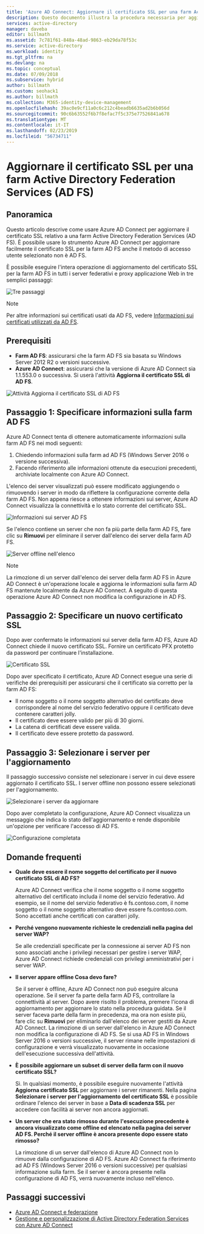 ```yaml
---
title: 'Azure AD Connect: Aggiornare il certificato SSL per una farm Active Directory Federation Services | Microsoft Docs'
description: Questo documento illustra la procedura necessaria per aggiornare il certificato SSL di una farm AD FS con Azure AD Connect.
services: active-directory
manager: daveba
editor: billmath
ms.assetid: 7c781f61-848a-48ad-9863-eb29da78f53c
ms.service: active-directory  
ms.workload: identity
ms.tgt_pltfrm: na
ms.devlang: na
ms.topic: conceptual
ms.date: 07/09/2018
ms.subservice: hybrid
author: billmath
ms.custom: seohack1
ms.author: billmath
ms.collection: M365-identity-device-management
ms.openlocfilehash: 39ac0e9cf11a0c6c212c4beadb6635ad2b6b056d
ms.sourcegitcommit: 90c6b63552f6b7f8efac7f5c375e77526841a678
ms.translationtype: MT
ms.contentlocale: it-IT
ms.lasthandoff: 02/23/2019
ms.locfileid: "56734711"
---
```

# <a name="update-the-ssl-certificate-for-an-active-directory-federation-services-ad-fs-farm"></a>Aggiornare il certificato SSL per una farm Active Directory Federation Services (AD FS)

## <a name="overview"></a>Panoramica
Questo articolo descrive come usare Azure AD Connect per aggiornare il certificato SSL relativo a una farm Active Directory Federation Services (AD FS). È possibile usare lo strumento Azure AD Connect per aggiornare facilmente il certificato SSL per la farm AD FS anche il metodo di accesso utente selezionato non è AD FS.

È possibile eseguire l'intera operazione di aggiornamento del certificato SSL per la farm AD FS in tutti i server federativi e proxy applicazione Web in tre semplici passaggi:

![Tre passaggi](./media/how-to-connect-fed-ssl-update/threesteps.png)


>[!NOTE]
>Per altre informazioni sui certificati usati da AD FS, vedere [Informazioni sui certificati utilizzati da AD FS](https://technet.microsoft.com/library/cc730660.aspx).

## <a name="prerequisites"></a>Prerequisiti

* **Farm AD FS**: assicurarsi che la farm AD FS sia basata su Windows Server 2012 R2 o versioni successive.
* **Azure AD Connect**: assicurarsi che la versione di Azure AD Connect sia 1.1.553.0 o successiva. Si userà l'attività **Aggiorna il certificato SSL di AD FS**.

![Attività Aggiorna il certificato SSL di AD FS](./media/how-to-connect-fed-ssl-update/updatessltask.png)

## <a name="step-1-provide-ad-fs-farm-information"></a>Passaggio 1: Specificare informazioni sulla farm AD FS

Azure AD Connect tenta di ottenere automaticamente informazioni sulla farm AD FS nei modi seguenti:
1. Chiedendo informazioni sulla farm ad AD FS (Windows Server 2016 o versione successiva).
2. Facendo riferimento alle informazioni ottenute da esecuzioni precedenti, archiviate localmente con Azure AD Connect.

L'elenco dei server visualizzati può essere modificato aggiungendo o rimuovendo i server in modo da riflettere la configurazione corrente della farm AD FS. Non appena riesce a ottenere informazioni sui server, Azure AD Connect visualizza la connettività e lo stato corrente del certificato SSL.

![Informazioni sui server AD FS](./media/how-to-connect-fed-ssl-update/adfsserverinfo.png)

Se l'elenco contiene un server che non fa più parte della farm AD FS, fare clic su **Rimuovi** per eliminare il server dall'elenco dei server della farm AD FS.

![Server offline nell'elenco](./media/how-to-connect-fed-ssl-update/offlineserverlist.png)

>[!NOTE]
> La rimozione di un server dall'elenco dei server della farm AD FS in Azure AD Connect è un'operazione locale e aggiorna le informazioni sulla farm AD FS mantenute localmente da Azure AD Connect. A seguito di questa operazione Azure AD Connect non modifica la configurazione in AD FS.    

## <a name="step-2-provide-a-new-ssl-certificate"></a>Passaggio 2: Specificare un nuovo certificato SSL

Dopo aver confermato le informazioni sui server della farm AD FS, Azure AD Connect chiede il nuovo certificato SSL. Fornire un certificato PFX protetto da password per continuare l'installazione.

![Certificato SSL](./media/how-to-connect-fed-ssl-update/certificate.png)

Dopo aver specificato il certificato, Azure AD Connect esegue una serie di verifiche dei prerequisiti per assicurarsi che il certificato sia corretto per la farm AD FS:

-   Il nome soggetto o il nome soggetto alternativo del certificato deve corrispondere al nome del servizio federativo oppure il certificato deve contenere caratteri jolly.
-   Il certificato deve essere valido per più di 30 giorni.
-   La catena di certificati deve essere valida.
-   Il certificato deve essere protetto da password.

## <a name="step-3-select-servers-for-the-update"></a>Passaggio 3: Selezionare i server per l'aggiornamento

Il passaggio successivo consiste nel selezionare i server in cui deve essere aggiornato il certificato SSL. I server offline non possono essere selezionati per l'aggiornamento.

![Selezionare i server da aggiornare](./media/how-to-connect-fed-ssl-update/selectservers.png)

Dopo aver completato la configurazione, Azure AD Connect visualizza un messaggio che indica lo stato dell'aggiornamento e rende disponibile un'opzione per verificare l'accesso di AD FS.

![Configurazione completata](./media/how-to-connect-fed-ssl-update/configurecomplete.png)   

## <a name="faqs"></a>Domande frequenti

* **Quale deve essere il nome soggetto del certificato per il nuovo certificato SSL di AD FS?**

    Azure AD Connect verifica che il nome soggetto o il nome soggetto alternativo del certificato includa il nome del servizio federativo. Ad esempio, se il nome del servizio federativo è fs.contoso.com, il nome soggetto o il nome soggetto alternativo deve essere fs.contoso.com.  Sono accettati anche certificati con caratteri jolly.

* **Perché vengono nuovamente richieste le credenziali nella pagina del server WAP?**

    Se alle credenziali specificate per la connessione ai server AD FS non sono associati anche i privilegi necessari per gestire i server WAP, Azure AD Connect richiede credenziali con privilegi amministrativi per i server WAP.

* **Il server appare offline Cosa devo fare?**

    Se il server è offline, Azure AD Connect non può eseguire alcuna operazione. Se il server fa parte della farm AD FS, controllare la connettività al server. Dopo avere risolto il problema, premere l'icona di aggiornamento per aggiornare lo stato nella procedura guidata. Se il server faceva parte della farm in precedenza, ma ora non esiste più, fare clic su **Rimuovi** per eliminarlo dall'elenco dei server gestiti da Azure AD Connect. La rimozione di un server dall'elenco in Azure AD Connect non modifica la configurazione di AD FS. Se si usa AD FS in Windows Server 2016 o versioni successive, il server rimane nelle impostazioni di configurazione e verrà visualizzato nuovamente in occasione dell'esecuzione successiva dell'attività.

* **È possibile aggiornare un subset di server della farm con il nuovo certificato SSL?**

    Sì. In qualsiasi momento, è possibile eseguire nuovamente l'attività **Aggiorna certificato SSL** per aggiornare i server rimanenti. Nella pagina **Selezionare i server per l'aggiornamento del certificato SSL** è possibile ordinare l'elenco dei server in base a **Data di scadenza SSL** per accedere con facilità ai server non ancora aggiornati.

* **Un server che era stato rimosso durante l'esecuzione precedente è ancora visualizzato come offline ed elencato nella pagina dei server AD FS. Perché il server offline è ancora presente dopo essere stato rimosso?**

    La rimozione di un server dall'elenco di Azure AD Connect non lo rimuove dalla configurazione di AD FS. Azure AD Connect fa riferimento ad AD FS (Windows Server 2016 o versioni successive) per qualsiasi informazione sulla farm. Se il server è ancora presente nella configurazione di AD FS, verrà nuovamente incluso nell'elenco.  

## <a name="next-steps"></a>Passaggi successivi

- [Azure AD Connect e federazione](how-to-connect-fed-whatis.md)
- [Gestione e personalizzazione di Active Directory Federation Services con Azure AD Connect](how-to-connect-fed-management.md)

